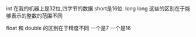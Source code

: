 int 在我的机器上是32位,四字节的数据
short是16位.
long long 这些的区别在于能够表示的整数的范围不同

float 和 double 的区别在于精度不同
一个是7 一个是16

